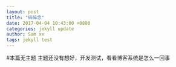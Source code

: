 ```yaml
---
layout: post
title: "碎碎念"
date: 2017-04-04 10:43:00 +0800
categories: jekyll update
author: Sam xx
tags: jekyll test
---
```


#本篇无主题
主题还没有想好，开发测试，看看博客系统是怎么一回事